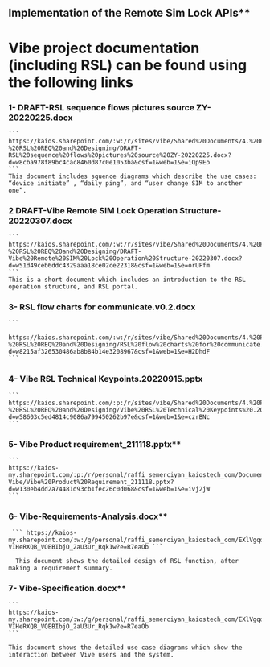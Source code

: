 ## Implementation of the Remote Sim Lock APIs**
  
# Vibe project documentation (including RSL) can be found using the following links
  
    
### 1- DRAFT-RSL sequence flows pictures source ZY-20220225.docx
    ```
    https://kaios.sharepoint.com/:w:/r/sites/vibe/Shared%20Documents/4.%20PRODUCT/06%20-%20RSL%20REQ%20and%20Designing/DRAFT-RSL%20sequence%20flows%20pictures%20source%20ZY-20220225.docx?d=w8cba978f89bc4cac8460d87c0e1053ba&csf=1&web=1&e=iQp9Eo
    ```
    This document includes squence diagrams which describe the use cases: “device initiate” , “daily ping”, and “user change SIM to another one”. 
### 2 DRAFT-Vibe Remote SIM Lock Operation Structure-20220307.docx

    ```
    https://kaios.sharepoint.com/:w:/r/sites/vibe/Shared%20Documents/4.%20PRODUCT/06%20-%20RSL%20REQ%20and%20Designing/DRAFT-Vibe%20Remote%20SIM%20Lock%20Operation%20Structure-20220307.docx?d=w51d49ceb6ddc4329aaa18ce02ce22318&csf=1&web=1&e=orUFfm
    ```
    This is a short document which includes an introduction to the RSL operation structure, and RSL portal.
    
### 3- RSL flow charts for communicate.v0.2.docx
    ```
     https://kaios.sharepoint.com/:w:/r/sites/vibe/Shared%20Documents/4.%20PRODUCT/06%20-%20RSL%20REQ%20and%20Designing/RSL%20flow%20charts%20for%20communicate.v0.2.docx?d=w8215af326530486ab8b84b14e3208967&csf=1&web=1&e=H2DhdF
    ```

### 4- Vibe RSL Technical Keypoints.20220915.pptx

    ```
    https://kaios.sharepoint.com/:p:/r/sites/vibe/Shared%20Documents/4.%20PRODUCT/06%20-%20RSL%20REQ%20and%20Designing/Vibe%20RSL%20Technical%20Keypoints%20.20220915.pptx?d=w58603c5ed4814c9086a799450262b97e&csf=1&web=1&e=czrBNc
    ```
    
### 5- Vibe Product requirement_211118.pptx**
    ```
    https://kaios-my.sharepoint.com/:p:/r/personal/raffi_semerciyan_kaiostech_com/Documents/Documents/20211124-Vibe/Vibe%20Product%20Requirement_211118.pptx?d=w130eb4dd2a74481d93cb1fec26c0d068&csf=1&web=1&e=ivj2jW
    ```

### 6- Vibe-Requirements-Analysis.docx**

     ``` https://kaios-my.sharepoint.com/:w:/g/personal/raffi_semerciyan_kaiostech_com/EXlVgqdcF7pAii8-VIHeRXQB_VQEBIbjO_2aU3Ur_Rqk1w?e=R7eaOb ```
     
      This document shows the detailed design of RSL function, after making a requirement summary.
      
### 7- Vibe-Specification.docx**
    ``` 
    https://kaios-my.sharepoint.com/:w:/g/personal/raffi_semerciyan_kaiostech_com/EXlVgqdcF7pAii8-VIHeRXQB_VQEBIbjO_2aU3Ur_Rqk1w?e=R7eaOb
    ```
    
    This document shows the detailed use case diagrams which show the interaction between Vive users and the system.





